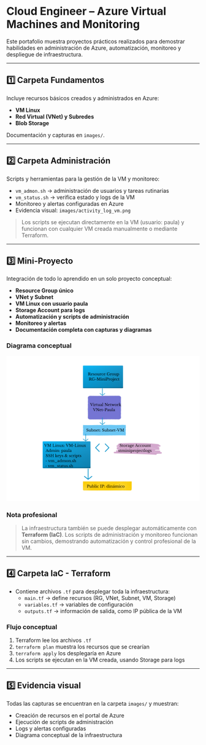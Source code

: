 # Cloud Engineer – Azure Virtual Machines and Monitoring


Este portafolio muestra proyectos prácticos realizados para demostrar habilidades en administración de Azure, automatización, monitoreo y despliegue de infraestructura.

---

## 1️⃣ Carpeta Fundamentos
Incluye recursos básicos creados y administrados en Azure:

- **VM Linux**  
- **Red Virtual (VNet) y Subredes**  
- **Blob Storage**  

Documentación y capturas en `images/`.

---

## 2️⃣ Carpeta Administración
Scripts y herramientas para la gestión de la VM y monitoreo:

- `vm_admon.sh` → administración de usuarios y tareas rutinarias  
- `vm_status.sh` → verifica estado y logs de la VM  
- Monitoreo y alertas configuradas en Azure  
- Evidencia visual: `images/activity_log_vm.png`  

> Los scripts se ejecutan directamente en la VM (usuario: paula) y funcionan con cualquier VM creada manualmente o mediante Terraform.

---

## 3️⃣ Mini-Proyecto
Integración de todo lo aprendido en un solo proyecto conceptual:

- **Resource Group único**  
- **VNet y Subnet**  
- **VM Linux con usuario paula**  
- **Storage Account para logs**  
- **Automatización y scripts de administración**  
- **Monitoreo y alertas**  
- **Documentación completa con capturas y diagramas**

### Diagrama conceptual
![Arquitectura Mini-Proyecto](project_diagram.png)

### Nota profesional
> La infraestructura también se puede desplegar automáticamente con **Terraform (IaC)**. Los scripts de administración y monitoreo funcionan sin cambios, demostrando automatización y control profesional de la VM.

---

## 4️⃣ Carpeta IaC - Terraform
- Contiene archivos `.tf` para desplegar toda la infraestructura:
  - `main.tf` → define recursos (RG, VNet, Subnet, VM, Storage)  
  - `variables.tf` → variables de configuración  
  - `outputs.tf` → información de salida, como IP pública de la VM  

### Flujo conceptual
1. Terraform lee los archivos `.tf`  
2. `terraform plan` muestra los recursos que se crearían  
3. `terraform apply` los desplegaría en Azure  
4. Los scripts se ejecutan en la VM creada, usando Storage para logs

---

## 5️⃣ Evidencia visual
Todas las capturas se encuentran en la carpeta `images/` y muestran:

- Creación de recursos en el portal de Azure  
- Ejecución de scripts de administración  
- Logs y alertas configuradas  
- Diagrama conceptual de la infraestructura
